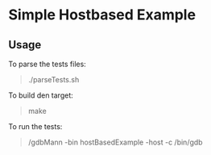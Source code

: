# Simple Hostbased Example

## Usage
To parse the tests files:
> ./parseTests.sh

To build den target:
> make
 
 To run the tests:
 > <pathTo>/gdbMann -bin hostBasedExample -host -c /bin/gdb
 
